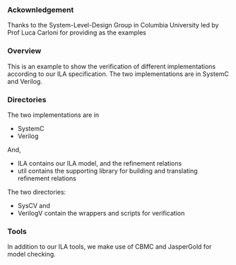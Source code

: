 ### Ackownledgement

Thanks to the System-Level-Design Group in Columbia University led by Prof Luca Carloni
for providing as the examples

### Overview

This is an example to show the verification of different implementations according to our ILA 
specification. The two implementations are in SystemC and Verilog. 

### Directories

The two implementations are in 
* SystemC
* Verilog

And,

* ILA contains our ILA model, and the refinement relations
* util contains the supporting library for building and translating refinement relations

The two directories:
* SysCV and
* VerilogV contain the wrappers and scripts for verification

### Tools

In addition to our ILA tools, we make use of CBMC and JasperGold for model checking.


